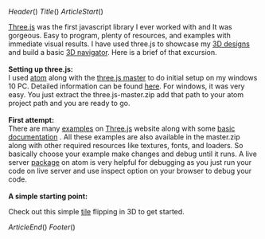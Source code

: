 $Header()$
$Title()$
$ArticleStart()$
        <p><a href="https://threejs.org/">Three.js</a> was the first javascript library I ever worked with and It was
          gorgeous. Easy to program, plenty of resources, and examples with immediate visual results. I have used
          three.js to showcase my <a href="./3DModels.html">3D designs</a> and build a basic <a
            href="./Browser.html">3D navigator</a>. Here is a brief of that excursion.
          <br> <br><b>Setting up three.js:</b><br>
          I used <a href="https://atom.io/">atom</a> along with the <a
            href="https://github.com/mrdoob/three.js/archive/master.zip">three.js master</a> to do initial setup on my
          windows 10 PC. Detailed information can be found <a
            href="https://threejs.org/docs/index.html#manual/en/introduction/Installation">here</a>. For windows, it was
          very easy. You just extract the three.js-master.zip add that path to your atom project path and you are ready
          to go.
          <br> <br> <b>First attempt:</b> <br> There are many <a
            href="https://threejs.org/examples/#webgl_animation_cloth">examples</a> on <a
            href="https://threejs.org/">Three.js</a> website along with some <a
            href="https://threejs.org/docs/index.html#manual/en/introduction/Creating-a-scene">basic documentation</a> .
          All these examples are also available in the master.zip along with other required resources like textures,
          fonts, and loaders. So basically choose your example make changes and debug until it runs. A live server <a
            href="https://atom.io/packages/atom-live-server">package</a> on atom is very helpful for debugging as you
          just run your code on live server and use inspect option on your browser to debug your code.<br> <br>
          <b>A simple starting point:</b>
          <p> Check out this simple <a href="./flippingtile.html">tile</a> flipping in 3D to get started.  </p>
        </p>
$ArticleEnd()$
$Footer()$
